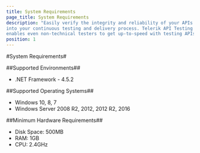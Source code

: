 ```yaml
---
title: System Requirements
page_title: System Requirements
description: "Easily verify the integrity and reliability of your APIs. Plug your API testing effort 
into your continuous testing and delivery process. Telerik API Testing by Progress 
enables even non-technical testers to get up-to-speed with testing APIs."
position: 1
---
```

#System Requirements#

##Supported Environments##

* .NET Framework - 4.5.2

##Supported Operating Systems##

* Windows 10, 8, 7	
* Windows Server 2008 R2, 2012, 2012 R2, 2016

##Minimum Hardware Requirements##

* Disk Space: 500MB
* RAM: 1GB
* CPU: 2.4GHz